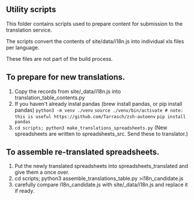 
## Utility scripts 

This folder contains scripts used to prepare content for submission to the translation service.

The scripts convert the contents of site/data/i18n.js into individual xls files per language.

These files are not part of the build process.

## To prepare for new translations.
1. Copy the records from site/_data/i18n.js into translation_table_contents.py
2. If you haven't already instal pandas (brew install pandas, or pip install pandas)
    `python3 -m venv ./venv`
    `source ./venv/bin/activate # note: this is useful https://github.com/Tarrasch/zsh-autoenv`
    `pip install pandas`
3. `cd scripts; python3 make_translations_spreadsheets.py`
   (New spreadsheets are written to spreadsheets_src. Send these to translator.)

## To assemble re-translated spreadsheets.
1. Put the newly translated spreadsheets into spreadsheets_translated and give them a once over.
2. cd scripts; python3 assemble_translations_table.py >i18n_candidate.js
3. carefully compare i18n_candidate.js with site/_data/i18n.js and replace it if ready.


